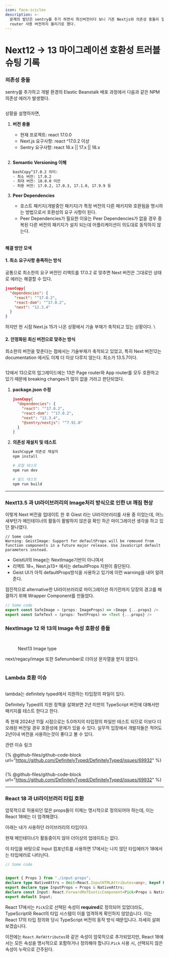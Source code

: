 ```yaml
---
icon: face-icicles
description: >-
  문제의 발단은 sentry를 추가 하면서 최신버전이다 보니 기존 Nextjs와 의존성 충돌이 일어났고, 이 기회에 12 에서 13 app
  router 사용 버전까지 올리기로 했다.
---
```


# Next12 -> 13 마이그레이션 호환성 트러블슈팅 기록



### 의존성 충돌&#x20;

sentry를 추가하고 개발 환경의 Elastic Beanstalk 배포 과정에서 다음과 같은 NPM 의존성 에러가  발생했다.

<figure><img src="../.gitbook/assets/image (16) (1).png" alt=""><figcaption></figcaption></figure>

상황을 설명하자면,&#x20;

1.  **버전 충돌**

    * 현재 프로젝트: react 17.0.0
    * Next.js 요구사항: react ^17.0.2 이상
    * Sentry 요구사항:  react 16.x || 17.x || 18.x

    <figure><img src="../.gitbook/assets/image (17) (1).png" alt=""><figcaption></figcaption></figure>
2.  **Semantic Versioning 이해**

    ```bash
    bashCopy^17.0.2 의미:
    - 최소 버전: 17.0.2
    - 최대 버전: 18.0.0 미만
    - 허용 버전: 17.0.2, 17.0.3, 17.1.0, 17.9.9 등
    ```
3.  **Peer Dependencies**

    * 호스트 패키지(개발중인 패키지)가 특정 버전의 다른 패키지와 호환됨을 명시하는 방법으로서 호환성의 요구 사항이 된다.
    * Peer Dependencies가 필요한 이유는 Peer Dependencies가 없을 경우 중복된 다른 버전의 패키지가 설치 되는데 어플리케이션이 의도대로 동작하지 않는다.&#x20;

    <figure><img src="../.gitbook/assets/image (18) (1).png" alt=""><figcaption></figcaption></figure>

    &#x20;

#### 해결 방안 모색

#### 1. 최소 요구사항 충족하는 방식&#x20;

공통으로 최소한의 요구 버전인 리액트를 17.0.2 로 맞추면 Next 버전은 그대로인 상태로 에러는 해결할 수 있다.

```json
jsonCopy{
  "dependencies": {
    "react": "^17.0.2",
    "react-dom": "^17.0.2",
    "next": "12.3.4"
  }
}
```

하지만 현 시점 Next.js 15가 나온 상황에서 기술 부채가 축적되고 있는 상황이다. \


#### 2. 안정화된 최신 버전으로 맞추는 방식&#x20;

최소한의 버전을 맞춘다는 점에서는 기술부채가 축적되고 있었고, 특히 Next 버전12는 documentation 에서도 이제 더 이상 다루지 않는다.  최소가 13.5.7이다.&#x20;

<figure><img src="../.gitbook/assets/image (13) (1).png" alt=""><figcaption></figcaption></figure>

12에서 13으로의 업그레이드에는 13은 Page router와 App router를 모두 호환하고 있기 때문에 breaking changes가 많이 없을 거라고 판단되었다.&#x20;

1.  **package.json 수정**

    ```json
    jsonCopy{
      "dependencies": {
        "react": "^17.0.2",
        "react-dom": "^17.0.2",
        "next": "12.3.4",
        "@sentry/nextjs": "^7.91.0"
      }
    }
    ```
2.  **의존성 재설치 및 테스트**

    ```bash
    bashCopy# 의존성 재설치
    npm install

    # 로컬 테스트
    npm run dev

    # 빌드 테스트
    npm run build
    ```



***



### Next13.5 과 UI라이브러리의 Image처리 방식으로 인한 UI 깨짐 현상

이렇게 Next 버전을 업데이트 한 후 Giest 라는 UI라이브러리를 사용 중 이었는데, 어느새부턴가 메인테이너의 활동이  활발하지 않은걸 확인 하곤 마이그레이션 생각을 하고 있던 찰나였다.

```
// Some code
Warning: GeistImage: Support for defaultProps will be removed from function components in a future major release. Use JavaScript default parameters instead.

```

* GeistUI의  Image는 NextImage기반이 아니여서&#x20;
* 리액트 18+, Next.js13+ 에서는 defaultProps 지원이 중단된다.
* Geist UI가 아직 defaultProps방식을 사용하고 있기에 이런 warning을 내어 알려준다.

점진적으로 alternative한 UI라이브러리로 마이그레이션 하기전까지 당장의 경고를 해결하기 위해 Wrapper Component를 만들었다.

```typescript
// Some code
export const SafeImage = (props: ImageProps) => <Image {...props} />
export const SafeText = (props: TextProps) => <Text {...props} />
```





### NextImage 12 와 13의 Image 속성 호환성 충돌



<figure><img src="../.gitbook/assets/image (5) (1).png" alt=""><figcaption></figcaption></figure>

<figure><img src="../.gitbook/assets/image (6) (1).png" alt=""><figcaption><p>Next13 Image type</p></figcaption></figure>

next/regacy/image 또한 Safenumber로 더이상 문자열을  받지 않았다.

<figure><img src="../.gitbook/assets/image (7) (1).png" alt=""><figcaption></figcaption></figure>

### Lambda 호환 이슈&#x20;

<figure><img src="../.gitbook/assets/image (10) (1).png" alt=""><figcaption></figcaption></figure>

lambda는  definitely typed에서 지원하는 타입정의 파일이 있다.&#x20;

Definitely Typed의 지원 정책을 살펴보면 2년 미만의 TypeScript 버전에 대해서만 패키지를 테스트 한다고 한다.



즉 현재 2024년 11월 시점으로는 5.0까지의 타입정의 파일만 테스트 되므로 이보다 더 오래된 버전일 경우 호환성에 문제가 있을 수 있다. 실무적 입장에서 개발자들은 적어도 2년이내 버전을 사용하는것이 좋다고 볼 수 있다.&#x20;

관련 이슈 링크&#x20;

{% @github-files/github-code-block url="https://github.com/DefinitelyTyped/DefinitelyTyped/issues/69932" %}

<figure><img src="../.gitbook/assets/image (12) (1).png" alt=""><figcaption></figcaption></figure>

{% @github-files/github-code-block url="https://github.com/DefinitelyTyped/DefinitelyTyped/issues/69932" %}



***



### React 18 과 UI라이브러리 타입 호환&#x20;

암묵적으로 허용되던 많은 props들이 이제는 명시적으로 정의되어야 하는데, 이는 React 18에는 더 엄격해졌다.&#x20;

아래는 내가 사용하던 라이브러리의 타입이다.

현재 메인테이너가 활동중이지 않아 더이상의 업데이트는 없다.

이 타입을 바탕으로 Input 컴포넌트를 사용하면 17에서는 나지 않던 타입에러가 18에서는 타입에러로 나타난다.



```typescript
// Some code


import { Props } from "./input-props";
declare type NativeAttrs = Omit<React.InputHTMLAttributes<any>, keyof Props>;
export declare type InputProps = Props & NativeAttrs;
declare const Input: React.ForwardRefExoticComponent<Pick<Props & NativeAttrs & React.RefAttributes<HTMLInputElement> & import("../use-scale").ScaleProps, "min" | "max" | "children" | "form" | "slot" | "style" | "title" | "pattern" | "onClick" | keyof import("../use-scale").ScaleProps | keyof Props | "accept" | "alt" | "autoFocus" | "capture" | "checked" | "crossOrigin" | "enterKeyHint" | "formAction" | "formEncType" | "formMethod" | "formNoValidate" | "formTarget" | "list" | "maxLength" | "minLength" | "multiple" | "name" | "required" | "size" | "src" | "step" | "defaultChecked" | "defaultValue" | "suppressContentEditableWarning" | "suppressHydrationWarning" | "accessKey" | "contentEditable" | "contextMenu" | "dir" | "draggable" | "hidden" | "id" | "lang" | "spellCheck" | "tabIndex" | "translate" | "radioGroup" | "role" | "about" | "datatype" | "inlist" | "prefix" | "property" | "resource" | "typeof" | "vocab" | "autoCapitalize" | "autoCorrect" | "autoSave" | "color" | "itemProp" | "itemScope" | "itemType" | "itemID" | "itemRef" | "results" | "security" | "unselectable" | "inputMode" | "is" | "aria-activedescendant" | "aria-atomic" | "aria-autocomplete" | "aria-busy" | "aria-checked" | "aria-colcount" | "aria-colindex" | "aria-colspan" | "aria-controls" | "aria-current" | "aria-describedby" | "aria-details" | "aria-disabled" | "aria-dropeffect" | "aria-errormessage" | "aria-expanded" | "aria-flowto" | "aria-grabbed" | "aria-haspopup" | "aria-hidden" | "aria-invalid" | "aria-keyshortcuts" | "aria-label" | "aria-labelledby" | "aria-level" | "aria-live" | "aria-modal" | "aria-multiline" | "aria-multiselectable" | "aria-orientation" | "aria-owns" | "aria-placeholder" | "aria-posinset" | "aria-pressed" | "aria-readonly" | "aria-relevant" | "aria-required" | "aria-roledescription" | "aria-rowcount" | "aria-rowindex" | "aria-rowspan" | "aria-selected" | "aria-setsize" | "aria-sort" | "aria-valuemax" | "aria-valuemin" | "aria-valuenow" | "aria-valuetext" | "dangerouslySetInnerHTML" | "onCopy" | "onCopyCapture" | "onCut" | "onCutCapture" | "onPaste" | "onPasteCapture" | "onCompositionEnd" | "onCompositionEndCapture" | "onCompositionStart" | "onCompositionStartCapture" | "onCompositionUpdate" | "onCompositionUpdateCapture" | "onFocusCapture" | "onBlurCapture" | "onChangeCapture" | "onBeforeInput" | "onBeforeInputCapture" | "onInput" | "onInputCapture" | "onReset" | "onResetCapture" | "onSubmit" | "onSubmitCapture" | "onInvalid" | "onInvalidCapture" | "onLoad" | "onLoadCapture" | "onError" | "onErrorCapture" | "onKeyDown" | "onKeyDownCapture" | "onKeyPress" | "onKeyPressCapture" | "onKeyUp" | "onKeyUpCapture" | "onAbort" | "onAbortCapture" | "onCanPlay" | "onCanPlayCapture" | "onCanPlayThrough" | "onCanPlayThroughCapture" | "onDurationChange" | "onDurationChangeCapture" | "onEmptied" | "onEmptiedCapture" | "onEncrypted" | "onEncryptedCapture" | "onEnded" | "onEndedCapture" | "onLoadedData" | "onLoadedDataCapture" | "onLoadedMetadata" | "onLoadedMetadataCapture" | "onLoadStart" | "onLoadStartCapture" | "onPause" | "onPauseCapture" | "onPlay" | "onPlayCapture" | "onPlaying" | "onPlayingCapture" | "onProgress" | "onProgressCapture" | "onRateChange" | "onRateChangeCapture" | "onSeeked" | "onSeekedCapture" | "onSeeking" | "onSeekingCapture" | "onStalled" | "onStalledCapture" | "onSuspend" | "onSuspendCapture" | "onTimeUpdate" | "onTimeUpdateCapture" | "onVolumeChange" | "onVolumeChangeCapture" | "onWaiting" | "onWaitingCapture" | "onAuxClick" | "onAuxClickCapture" | "onClickCapture" | "onContextMenu" | "onContextMenuCapture" | "onDoubleClick" | "onDoubleClickCapture" | "onDrag" | "onDragCapture" | "onDragEnd" | "onDragEndCapture" | "onDragEnter" | "onDragEnterCapture" | "onDragExit" | "onDragExitCapture" | "onDragLeave" | "onDragLeaveCapture" | "onDragOver" | "onDragOverCapture" | "onDragStart" | "onDragStartCapture" | "onDrop" | "onDropCapture" | "onMouseDown" | "onMouseDownCapture" | "onMouseEnter" | "onMouseLeave" | "onMouseMove" | "onMouseMoveCapture" | "onMouseOut" | "onMouseOutCapture" | "onMouseOver" | "onMouseOverCapture" | "onMouseUp" | "onMouseUpCapture" | "onSelect" | "onSelectCapture" | "onTouchCancel" | "onTouchCancelCapture" | "onTouchEnd" | "onTouchEndCapture" | "onTouchMove" | "onTouchMoveCapture" | "onTouchStart" | "onTouchStartCapture" | "onPointerDown" | "onPointerDownCapture" | "onPointerMove" | "onPointerMoveCapture" | "onPointerUp" | "onPointerUpCapture" | "onPointerCancel" | "onPointerCancelCapture" | "onPointerEnter" | "onPointerEnterCapture" | "onPointerLeave" | "onPointerLeaveCapture" | "onPointerOver" | "onPointerOverCapture" | "onPointerOut" | "onPointerOutCapture" | "onGotPointerCapture" | "onGotPointerCaptureCapture" | "onLostPointerCapture" | "onLostPointerCaptureCapture" | "onScroll" | "onScrollCapture" | "onWheel" | "onWheelCapture" | "onAnimationStart" | "onAnimationStartCapture" | "onAnimationEnd" | "onAnimationEndCapture" | "onAnimationIteration" | "onAnimationIterationCapture" | "onTransitionEnd" | "onTransitionEndCapture" | "key"> & React.RefAttributes<HTMLInputElement>>;
export default Input;

```



React 17에서는 `Pick`으로 선택된 속성이 **required**로 정의되어 있었더라도, TypeScript와 React의 타입 시스템이 이를 엄격하게 확인하지 않았습니다. 이는 React 17의 타입 정의와 당시 TypeScript 버전의 동작 방식 때문입니다. 자세히 살펴보겠습니다.



이전에는 `React.RefAttributes`와 같은 속성이 암묵적으로 추가되었지만, React 18에서는 모든 속성을 명시적으로 포함하거나 정의해야 합니다.`Pick` 사용 시, 선택되지 않은 속성이 누락으로 간주된다.




